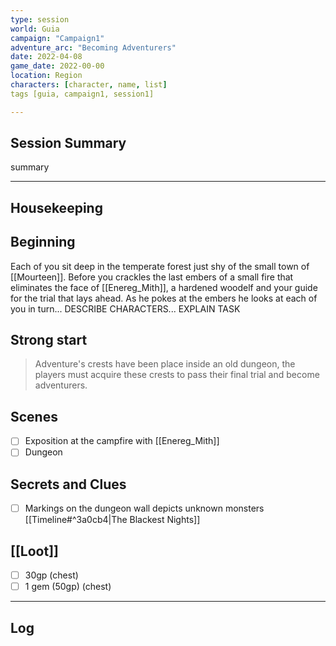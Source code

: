 ```yaml
--- 
type: session 
world: Guia 
campaign: "Campaign1" 
adventure_arc: "Becoming Adventurers"
date: 2022-04-08 
game_date: 2022-00-00
location: Region 
characters: [character, name, list] 
tags [guia, campaign1, session1] 

--- 
```


## Session Summary 

summary

--- 
## Housekeeping 

## Beginning 

Each of you sit deep in the temperate forest just shy of the small town of [[Mourteen]]. Before you crackles the last embers of a small fire that eliminates the face of [[Enereg_Mith]], a hardened woodelf and your guide for the trial that lays ahead. As he pokes at the embers he looks at each of you in turn... DESCRIBE CHARACTERS... EXPLAIN TASK

## Strong start 
> Adventure's crests have been place inside an old dungeon, the players must acquire these crests to pass their final trial and become adventurers.

## Scenes 
- [ ] Exposition at the campfire with [[Enereg_Mith]]
- [ ] Dungeon

## Secrets and Clues 
- [ ] Markings on the dungeon wall depicts unknown monsters [[Timeline#^3a0cb4|The Blackest Nights]]


## [[Loot]] 
- [ ] 30gp (chest)
- [ ] 1 gem (50gp) (chest)

--- 

## Log
